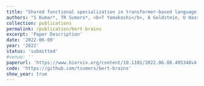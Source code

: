 ```yaml
---
title: "Shared functional specialization in transformer-based language models and the human brain"
authors: "S Kumar*, TR Sumers*, <b>T Yamakoshi</b>, A Goldstein, U Hasson, KA Norman, TL Griffiths, RD Hawkins, SA Nastase"
collection: publications
permalink: /publication/bert-brains
excerpt: 'Paper Description'
date: '2022-06-09'
year: '2022'
status: 'submitted'
#venue: ''
paperurl: 'https://www.biorxiv.org/content/10.1101/2022.06.08.495348v4'
code: 'https://github.com/tsumers/bert-brains'
show_year: true
---
```

